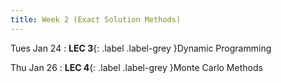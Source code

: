 ```yaml
---
title: Week 2 (Exact Solution Methods)
---
```


Tues Jan 24
: **LEC 3**{: .label .label-grey }Dynamic Programming

Thu Jan 26
: **LEC 4**{: .label .label-grey }Monte Carlo Methods